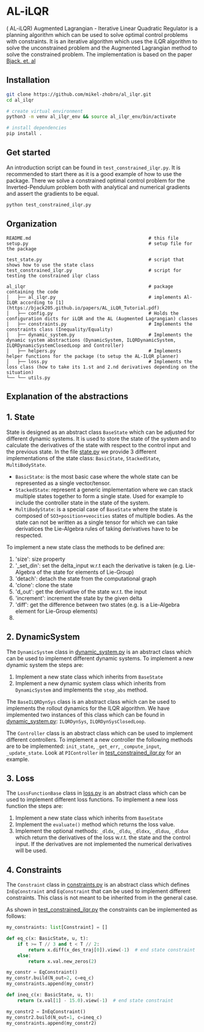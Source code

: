# AL-iLQR
( AL-iLQR) Augmented Lagrangian - Iterative Linear Quadratic Regulator is a planning algorithm which can be used to solve optimal control problems with constraints. It is an iterative algorithm which uses the iLQR algorithm to solve the unconstrained problem and the Augmented Lagrangian method to solve the constrained problem.
The implementation is based on the paper [Bjack. et. al](https://bjack205.github.io/papers/AL_iLQR_Tutorial.pdf)

## Installation
``` bash
git clone https://github.com/mikel-zhobro/al_ilqr.git
cd al_ilqr

# create virtual environment
python3 -m venv al_ilqr_env && source al_ilqr_env/bin/activate

# install dependencies
pip install .
```


## Get started
An introduction script can be found in `test_constrained_ilqr.py`. It is recommended to start there as it is a good example of how to use the package.
There we solve a constrained optimal control problem for the Inverted-Pendulum problem both with analytical and numerical gradients and assert the gradients to be equal.

``` bash
python test_constrained_ilqr.py
```

## Organization
```
README.md                                           # this file
setup.py                                            # setup file for the package

test_state.py                                       # script that shows how to use the state class
test_constrained_ilqr.py                            # script for testing the constrained ilqr class

al_ilqr                                             # package containing the code
│   ├── al_ilqr.py                                  # implements Al-ILQR according to [1](https://bjack205.github.io/papers/AL_iLQR_Tutorial.pdf)
│   ├── config.py                                   # Holds the configuration dicts for iLQR and the AL (Augmented Lagrangian) classes
│   ├── constraints.py                              # Implements the constraints class (Inequality/Equality)
│   ├── dynamic_system.py                           # Implements the dynamic system abstractions (DynamicSystem, ILQRDynamicSystem, ILQRDynamicSystemClosedLoop and Controller)
│   ├── helpers.py                                  # Implements helper functions for the package (to setup the AL-ILQR planner)
│   ├── loss.py                                     # Implements the loss class (how to take its 1.st and 2.nd derivatives depending on the situation)
└── └── utils.py
```

## Explanation of the abstractions

## 1. State
State is designed as an abstract class `BaseState` which can be adjusted for different dynamic systems. It is used to store the state of the system and to calculate the derivatives of the state with respect to the control input and the previous state.
In the file [state.py](al_ilqr/state.py) we provide 3 different implementations of the state class: `BasicState`, `StackedState`, `MultiBodyState`.
- `BasicState`: is the most basic case where the whole state can be represented as a single vector/tensor.
- `StackedState`: represent a generic implementation where we can stack multiple states together to form a single state. Used for example to include the controller state in the state of the system.
- `MultiBodyState`: is a special case of `BaseState` where the state is composed of `SO3+position+veocities` states of multiple bodies. As the state can not be written as a single tensor for which we can take derivatices
the Lie-Algebra rules of taking derivatives have to be respected.

To implement a new state class the methods to be defined are:
1. 'size': size property
2. '_set_din': set the delta_input w.r.t each the derivative is taken (e.g. Lie-Algebra of the state for elements of Lie-Group)
3. 'detach': detach the state from the computational graph
4. 'clone': clone the state
5. 'd_out': get the derivative of the state w.r.t. the input
6. 'increment': increment the state by the given delta
7. 'diff': get the difference between two states (e.g. is a Lie-Algebra element for Lie-Group elements)
8.

## 2. DynamicSystem

The `DynamicSystem` class in [dynamic_system.py](al_ilqr/dynamic_system.py) is an abstract class which can be used to implement different dynamic systems. To implement a new dynamic system the steps are:
1. Implement a new state class which inherits from `BaseState`
2. Implement a new dynamic system class which inherits from `DynamicSystem` and implements the `step_abs` method.


The `BaseILQRDynSys` class is an abstract class which can be used to implements the rollout dynamics for the ILQR algorithm. We have implemented two instances of this class which can be found in [dynamic_system.py](al_ilqr/dynamic_system.py): `ILQRDynSys`, `ILQRDynSysClosedLoop`.

The `Controller` class is an abstract class which can be used to implement different controllers. To implement a new controller the following methods are to be implemented: `init_state`, `_get_err`, `_compute_input`, `_update_state`. Look at `PIController` in [test_constrained_ilqr.py](test_constrained_ilqr.py) for an example.

## 3. Loss
The `LossFunctionBase` class in [loss.py](al_ilqr/loss.py) is an abstract class which can be used to implement different loss functions. To implement a new loss function the steps are:
1. Implement a new state class which inherits from `BaseState`
2. Implement the `evaluate()` method which returns the loss value.
3. Implement the optional methods: `_dldx`, `_dldu`, `_dldxx`, `_dlduu`, `_dldux` which return the derivatives of the loss w.r.t. the state and the control input. If the derivatives are not implemented the numerical derivatives will be used.

## 4. Constraints
The `Constraint` class in [constraints.py](al_ilqr/constraints.py) is an abstract class which defines `InEqConstraint` and `EqConstraint` that can be used to implement different constraints. This class is not meant to be inherited from in the general case.

As shown in [test_constrained_ilqr.py](test_constrained_ilqr.py) the constraints can be implemented as follows:
``` python
my_constraints: list[Constraint] = []

def eq_c(x: BasicState, u, t):
    if t >= T // 3 and t < T // 2:
        return x.diff(x_des_traj[0]).view(-1)  # end state constraint
    else:
        return x.val.new_zeros(2)

my_constr = EqConstraint()
my_constr.build(N_out=2, c=eq_c)
my_constraints.append(my_constr)

def ineq_c(x: BasicState, u, t):
    return (x.val[1] - 15.0).view(-1)  # end state constraint

my_constr2 = InEqConstraint()
my_constr2.build(N_out=1, c=ineq_c)
my_constraints.append(my_constr2)
```